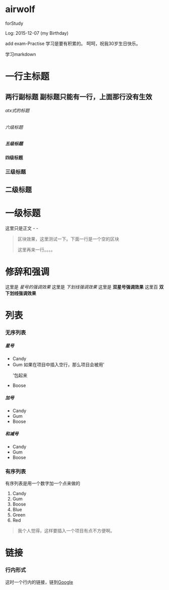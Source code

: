airwolf
=======

forStudy



Log: 2015-12-07 (my Birthday)

add exam-Practise 
学习是要有积累的。
呵呵，祝我30岁生日快乐。

学习markdown

一行主标题
==========
两行副标题
副标题只能有一行，上面那行没有生效
----------


###### atx式的标题
###### 六级标题
##### 五级标题
#### 四级标题
### 三级标题
## 二级标题
# 一级标题
这里只是正文 - -


> 区块效果，这里测试一下。下面一行是一个空的区块
>
> 这里再来一行。。。。

# 修辞和强调
这里是 *星号的强调效果*
这里是 _下划线强调效果_
这里是 **双星号强调效果**
这里百 __双下划线强调效果__


# 列表
### 无序列表
##### 星号
* Candy 
* Gum 
   如果在项目中插入空行，那么项目会被用'<p>'包起来
* Boose 

##### 加号
+ Candy
+ Gum
+ Boose

##### 和减号
- Candy
- Gum
- Boose

### 有序列表
有序列表是用一个数字加一个点来做的 

1. Candy
2. Gum
3. Boose
6. Blue
5. Green
4. Red

> 我个人觉得，这样要插入一个项目有点不方便啊。


# 链接
### 行内形式
这时一个行内的链接，链到[Google](https://www.google.com.hk/) 
